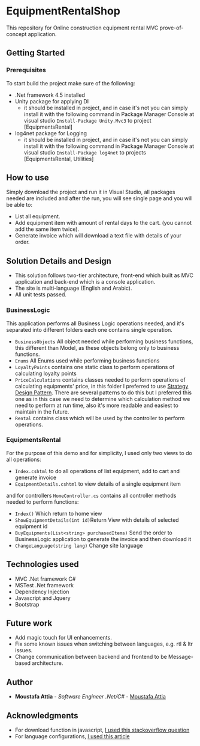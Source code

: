 # EquipmentRentalShop

This repository for Online construction equipment rental MVC prove-of-concept application.

## Getting Started

### Prerequisites

To start build the project make sure of the following:
* .Net framework 4.5 installed
* Unity package for applying DI
  - it should be installed in project, and in case it's not you can simply install it with the following command in Package Manager Console at visual studio ```Install-Package Unity.Mvc3``` to project [EquipmentsRental]
* log4net package for Logging
  - it should be installed in project, and in case it's not you can simply install it with the following command in Package Manager Console at visual studio ```Install-Package log4net``` to projects [EquipmentsRental, Utilities]

## How to use
Simply download the project and run it in Visual Studio, all packages needed are included and after the run, you will see single page and you will be able to: 
* List all equipment.
* Add equipment item with amount of rental days to the cart. (you cannot add the same item twice).
* Generate invoice which will download a text file with details of your order.

## Solution Details and Design
* This solution follows two-tier architecture, front-end which built as MVC application and back-end which is a console application.
* The site is multi-language (English and Arabic).
* All unit tests passed.

### BusinessLogic
This application performs all Business Logic operations needed, and it's separated into different folders each one contains single operation.
* ```BusinessObjects``` All object needed while performing business functions, this different than Model, as these objects belong only to business functions.
* ```Enums``` All Enums used while performing business functions
* ```LoyaltyPoints``` contains one static class to perform operations of calculating loyalty points
* ```PriceCalculations``` contains classes needed to perform operations of calculating equipments' price, in this folder I preferred to use 
[Strategy Design Pattern](https://en.wikipedia.org/wiki/Strategy_pattern). There are several patterns to do this but I preferred this one as in this case we need to determine which calculation method we need to perform at run time, also it's more readable and easiest to maintain in the future.
* ```Rental``` contains class which will be used by the controller to perform operations.

### EquipmentsRental
For the purpose of this demo and for simplicity, I used only two views to do all operations:
* ```Index.cshtml``` to do all operations of list equipment, add to cart and generate invoice
* ```EquipmentDetails.cshtml``` to view details of a single equipment item

and for controllers ```HomeController.cs``` contains all controller methods needed to perform functions: 
* ```Index()``` Which return to home view
* ```ShowEquipmentDetails(int id)```Return View with details of selected equipment id
* ```BuyEquipments(List<string> purchasedItems)``` Send the order to BusinessLogic application to generate the invoice and then download it
* ```ChangeLanguage(string lang)``` Change site language


## Technologies used
* MVC .Net framework C#
* MSTest .Net framework
* Dependency Injection
* Javascript and Jquery
* Bootstrap

## Future work
* Add magic touch for UI enhancements.
* Fix some known issues when switching between languages, e.g. rtl & ltr issues.
* Change communication between backend and frontend to be Message-based architecture.

## Author

* **Moustafa Attia** - *Software Engineer .Net/C#* - [Moustafa Attia](https://github.com/MoustafaAttia)

## Acknowledgments
* For download function in javascript, [I used this stackoverflow question](https://stackoverflow.com/questions/3665115/how-to-create-a-file-in-memory-for-user-to-download-but-not-through-server)
* For language configurations, [I used this article](https://www.c-sharpcorner.com/article/how-to-create-multiple-languages-in-asp-net-mvc-4-5-framework/)
